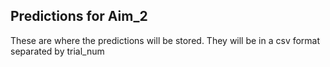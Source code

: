 ## Predictions for Aim_2
These are where the predictions will be stored. 
They will be in a csv format separated by trial_num
